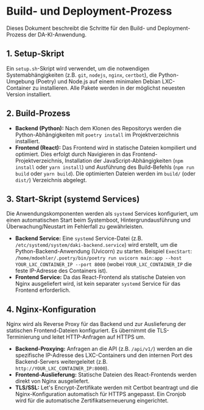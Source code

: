 # Build- und Deployment-Prozess

Dieses Dokument beschreibt die Schritte für den Build- und Deployment-Prozess der DA-KI-Anwendung.

## 1. Setup-Skript
Ein `setup.sh`-Skript wird verwendet, um die notwendigen Systemabhängigkeiten (z.B. `git`, `nodejs`, `nginx`, `certbot`), die Python-Umgebung (Poetry) und Node.js auf einem minimalen Debian LXC-Container zu installieren. Alle Pakete werden in der möglichst neuesten Version installiert.

## 2. Build-Prozess
*   **Backend (Python):** Nach dem Klonen des Repositorys werden die Python-Abhängigkeiten mit `poetry install` im Projektverzeichnis installiert.
*   **Frontend (React):** Das Frontend wird in statische Dateien kompiliert und optimiert. Dies erfolgt durch Navigieren in das Frontend-Projektverzeichnis, Installation der JavaScript-Abhängigkeiten (`npm install` oder `yarn install`) und Ausführung des Build-Befehls (`npm run build` oder `yarn build`). Die optimierten Dateien werden im `build/` (oder `dist/`) Verzeichnis abgelegt.

## 3. Start-Skript (systemd Services)
Die Anwendungskomponenten werden als `systemd` Services konfiguriert, um einen automatischen Start beim Systemboot, Hintergrundausführung und Überwachung/Neustart im Fehlerfall zu gewährleisten.

*   **Backend Service:** Eine `systemd` Service-Datei (z.B. `/etc/systemd/system/daki-backend.service`) wird erstellt, um die Python-Backend-Anwendung (Uvicorn) zu starten. Beispiel `ExecStart`: `/home/mdoehler/.poetry/bin/poetry run uvicorn main:app --host YOUR_LXC_CONTAINER_IP --port 8000` (wobei `YOUR_LXC_CONTAINER_IP` die feste IP-Adresse des Containers ist).
*   **Frontend Service:** Da das React-Frontend als statische Dateien von Nginx ausgeliefert wird, ist kein separater `systemd` Service für das Frontend erforderlich.

## 4. Nginx-Konfiguration
Nginx wird als Reverse Proxy für das Backend und zur Auslieferung der statischen Frontend-Dateien konfiguriert. Es übernimmt die TLS-Terminierung und leitet HTTP-Anfragen auf HTTPS um.

*   **Backend-Proxying:** Anfragen an die API (z.B. `/api/v1/`) werden an die spezifische IP-Adresse des LXC-Containers und den internen Port des Backend-Servers weitergeleitet (z.B. `http://YOUR_LXC_CONTAINER_IP:8000`).
*   **Frontend-Auslieferung:** Statische Dateien des React-Frontends werden direkt von Nginx ausgeliefert.
*   **TLS/SSL:** Let's Encrypt-Zertifikate werden mit Certbot beantragt und die Nginx-Konfiguration automatisch für HTTPS angepasst. Ein Cronjob wird für die automatische Zertifikatserneuerung eingerichtet.
